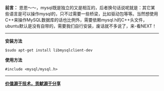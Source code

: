 **前言：**
恩恩～～，mysql既是独立的又是相互的，后者换句话说呢就是：其它某些语言是可以操作mysql的，只不过需要一些桥梁，比如驱动包等等。当然想使用C++来操作MySQL数据库的话也比例外，需要依赖mysql.h的C++头文件，ubuntu默认是没有自带的，需要我们自行安装，废话就不多说了，来-看NEXT！
___

**安装方法**
~~~
$sudo apt-get install libmysqlclient-dev
~~~
**使用方法**
~~~
#include <mysql/mysql.h>
~~~

___
**[价值源于技术，贡献源于分享](https://github.com/alicfeng)**
